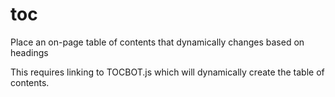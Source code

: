 # toc
Place an on-page table of contents that dynamically changes based on headings

This requires linking to TOCBOT.js which will dynamically create the table of contents.
